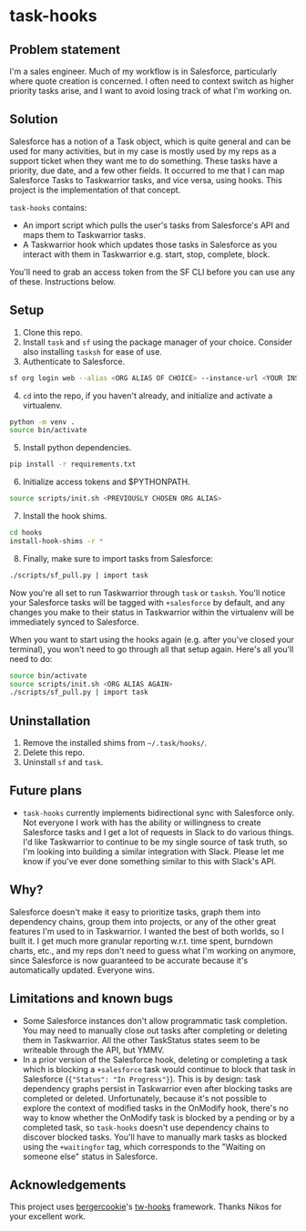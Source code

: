# task-hooks

## Problem statement
I'm a sales engineer. Much of my workflow is in Salesforce, particularly where quote creation is concerned. I often need to context switch as higher priority tasks arise, and I want to avoid losing track of what I'm working on. 

## Solution
Salesforce has a notion of a Task object, which is quite general and can be used for many activities, but in my case is mostly used by my reps as a support ticket when they want me to do something. These tasks have a priority, due date, and a few other fields. It occurred to me that I can map Salesforce Tasks to Taskwarrior tasks, and vice versa, using hooks. This project is the implementation of that concept.

```task-hooks``` contains:
- An import script which pulls the user's tasks from Salesforce's API and maps them to Taskwarrior tasks. 
- A Taskwarrior hook which updates those tasks in Salesforce as you interact with them in Taskwarrior e.g. start, stop, complete, block.

You'll need to grab an access token from the SF CLI before you can use any of these. Instructions below.

## Setup
1. Clone this repo.
2. Install ```task``` and ```sf``` using the package manager of your choice. Consider also installing ```tasksh``` for ease of use.
3. Authenticate to Salesforce.
```sh
sf org login web --alias <ORG ALIAS OF CHOICE> --instance-url <YOUR INSTANCE URL>
```
4. ```cd``` into the repo, if you haven't already, and initialize and activate a virtualenv.
```sh
python -m venv .
source bin/activate
```
5. Install python dependencies.
```sh
pip install -r requirements.txt
```
6. Initialize access tokens and $PYTHONPATH.
```sh
source scripts/init.sh <PREVIOUSLY CHOSEN ORG ALIAS>
```
7. Install the hook shims.
```sh
cd hooks
install-hook-shims -r *
```
8. Finally, make sure to import tasks from Salesforce:
```sh
./scripts/sf_pull.py | import task
```

Now you're all set to run Taskwarrior through ```task``` or ```tasksh```. You'll notice your Salesforce tasks will be tagged with ```+salesforce``` by default, and any changes you make to their status in Taskwarrior within the virtualenv will be immediately synced to Salesforce.

When you want to start using the hooks again (e.g. after you've closed your terminal), you won't need to go through all that setup again. Here's all you'll need to do:
```sh
source bin/activate
source scripts/init.sh <ORG ALIAS AGAIN>
./scripts/sf_pull.py | import task
```

## Uninstallation
1. Remove the installed shims from ```~/.task/hooks/```.
2. Delete this repo.
3. Uninstall ```sf``` and ```task```.

## Future plans
- ```task-hooks``` currently implements bidirectional sync with Salesforce only. Not everyone I work with has the ability or willingness to create Salesforce tasks and I get a lot of requests in Slack to do various things. I'd like Taskwarrior to continue to be my single source of task truth, so I'm looking into building a similar integration with Slack. Please let me know if you've ever done something similar to this with Slack's API.

## Why?
Salesforce doesn't make it easy to prioritize tasks, graph them into dependency chains, group them into projects, or any of the other great features I'm used to in Taskwarrior. I wanted the best of both worlds, so I built it. I get much more granular reporting w.r.t. time spent, burndown charts, etc., and my reps don't need to guess what I'm working on anymore, since Salesforce is now guaranteed to be accurate because it's automatically updated. Everyone wins.

## Limitations and known bugs
- Some Salesforce instances don't allow programmatic task completion. You may need to manually close out tasks after completing or deleting them in Taskwarrior. All the other TaskStatus states seem to be writeable through the API, but YMMV.
- In a prior version of the Salesforce hook, deleting or completing a task which is blocking a ```+salesforce``` task would continue to block that task in Salesforce (```{"Status": "In Progress"}```). This is by design: task dependency graphs persist in Taskwarrior even after blocking tasks are completed or deleted. Unfortunately, because it's not possible to explore the context of modified tasks in the OnModify hook, there's no way to know whether the OnModify task is blocked by a pending or by a completed task, so ```task-hooks``` doesn't use dependency chains to discover blocked tasks. You'll have to manually mark tasks as blocked using the ```+waitingfor``` tag, which corresponds to the "Waiting on someone else" status in Salesforce.

## Acknowledgements
This project uses [bergercookie](https://github.com/bergercookie)'s [tw-hooks](https://github.com/bergercookie/tw-hooks) framework. Thanks Nikos for your excellent work.